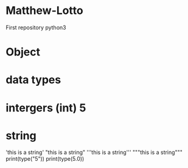 # Matthew-Lotto
First repository
python3

# Object
# data types
# intergers (int) 5
# string 
'this is a string'
"this is a string"
'''this is a string'''
"""this is a string"""
print(type("5"))
print(type(5.0))


